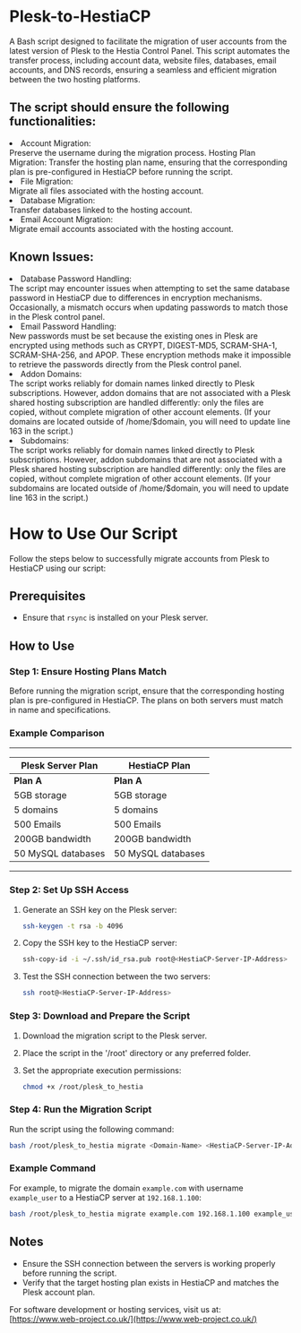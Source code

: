 # Plesk-to-HestiaCP
A Bash script designed to facilitate the migration of user accounts from the latest version of Plesk to the Hestia Control Panel. This script automates the transfer process, including account data, website files, databases, email accounts, and DNS records, ensuring a seamless and efficient migration between the two hosting platforms.

## The script should ensure the following functionalities:

<li>Account Migration:</li>
Preserve the username during the migration process.

</li>Hosting Plan Migration:</li>
Transfer the hosting plan name, ensuring that the corresponding plan is pre-configured in HestiaCP before running the script.

<li>File Migration:</li>
Migrate all files associated with the hosting account.

<li>Database Migration:</li>
Transfer databases linked to the hosting account.

<li>Email Account Migration:</li>
Migrate email accounts associated with the hosting account.

<h2>Known Issues:</h2>
<li>Database Password Handling:</li>
The script may encounter issues when attempting to set the same database password in HestiaCP due to differences in encryption mechanisms. Occasionally, a mismatch occurs when updating passwords to match those in the Plesk control panel.

<li>Email Password Handling:</li>
New passwords must be set because the existing ones in Plesk are encrypted using methods such as CRYPT, DIGEST-MD5, SCRAM-SHA-1, SCRAM-SHA-256, and APOP. These encryption methods make it impossible to retrieve the passwords directly from the Plesk control panel.

<li>Addon Domains:</li>
The script works reliably for domain names linked directly to Plesk subscriptions. However, addon domains that are not associated with a Plesk shared hosting subscription are handled differently: only the files are copied, without complete migration of other account elements. (If your domains are located outside of /home/$domain, you will need to update line 163 in the script.)

<li>Subdomains:</li>
The script works reliably for domain names linked directly to Plesk subscriptions. However, addon subdomains that are not associated with a Plesk shared hosting subscription are handled differently: only the files are copied, without complete migration of other account elements. (If your subdomains are located outside of /home/$domain, you will need to update line 163 in the script.)

# How to Use Our Script  

Follow the steps below to successfully migrate accounts from Plesk to HestiaCP using our script:  

## Prerequisites  
- Ensure that `rsync` is installed on your Plesk server.  

## How to Use  

### Step 1: Ensure Hosting Plans Match  
Before running the migration script, ensure that the corresponding hosting plan is pre-configured in HestiaCP. The plans on both servers must match in name and specifications.  

### Example Comparison  
-------------------------------------------------
| **Plesk Server Plan** | **HestiaCP Plan**     |  
|------------------------|----------------------|  
| **Plan A**             | **Plan A**           |  
| 5GB storage            | 5GB storage          |  
| 5 domains              | 5 domains            |  
| 500 Emails             | 500 Emails           |  
| 200GB bandwidth        | 200GB bandwidth      |  
| 50 MySQL databases     | 50 MySQL databases   |  
-------------------------------------------------

### Step 2: Set Up SSH Access  

1. Generate an SSH key on the Plesk server:  
   ```bash
   ssh-keygen -t rsa -b 4096
   ```

2. Copy the SSH key to the HestiaCP server:

   ```bash
   ssh-copy-id -i ~/.ssh/id_rsa.pub root@<HestiaCP-Server-IP-Address>
   ```
   
3. Test the SSH connection between the two servers: 

   ```bash
   ssh root@<HestiaCP-Server-IP-Address>
   ```  

### Step 3: Download and Prepare the Script  
1. Download the migration script to the Plesk server.  
2. Place the script in the '/root' directory or any preferred folder.  
3. Set the appropriate execution permissions: 

   ```bash
   chmod +x /root/plesk_to_hestia
   ```  

### Step 4: Run the Migration Script  
Run the script using the following command: 

```bash
bash /root/plesk_to_hestia migrate <Domain-Name> <HestiaCP-Server-IP-Address> <Plesk-Account-Username>
```  

### Example Command  
For example, to migrate the domain `example.com` with username `example_user` to a HestiaCP server at `192.168.1.100`:  

```bash
bash /root/plesk_to_hestia migrate example.com 192.168.1.100 example_user
```  

## Notes  
- Ensure the SSH connection between the servers is working properly before running the script.  
- Verify that the target hosting plan exists in HestiaCP and matches the Plesk account plan.  

For software development or hosting services, visit us at: [https://www.web-project.co.uk/](https://www.web-project.co.uk/)

